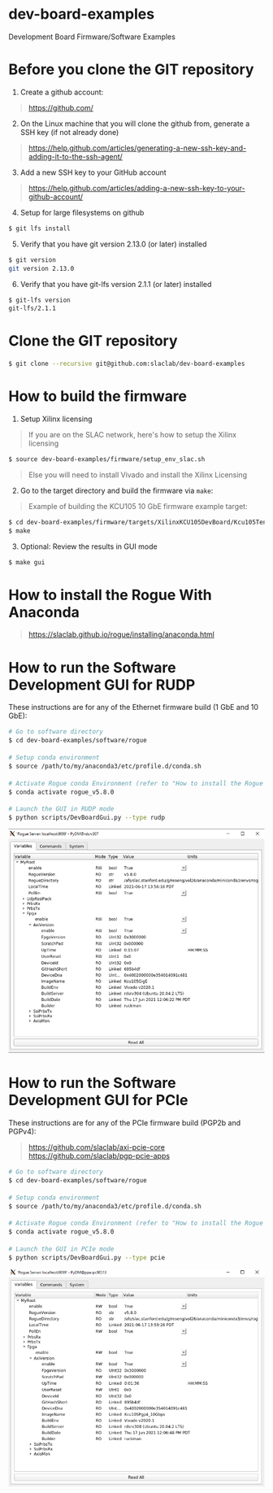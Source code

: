 # dev-board-examples

Development Board Firmware/Software Examples

<!--- ########################################################################################### -->

# Before you clone the GIT repository

1) Create a github account:
> https://github.com/

2) On the Linux machine that you will clone the github from, generate a SSH key (if not already done)
> https://help.github.com/articles/generating-a-new-ssh-key-and-adding-it-to-the-ssh-agent/

3) Add a new SSH key to your GitHub account
> https://help.github.com/articles/adding-a-new-ssh-key-to-your-github-account/

4) Setup for large filesystems on github

```bash
$ git lfs install
```

5) Verify that you have git version 2.13.0 (or later) installed 

```bash
$ git version
git version 2.13.0
```

6) Verify that you have git-lfs version 2.1.1 (or later) installed 

```bash
$ git-lfs version
git-lfs/2.1.1
```

<!--- ########################################################################################### -->

# Clone the GIT repository

```bash
$ git clone --recursive git@github.com:slaclab/dev-board-examples
```

<!--- ########################################################################################### -->

# How to build the firmware 

1) Setup Xilinx licensing

> If you are on the SLAC network, here's how to setup the Xilinx licensing
  
```bash
$ source dev-board-examples/firmware/setup_env_slac.sh
```

> Else you will need to install Vivado and install the Xilinx Licensing

2) Go to the target directory and build the firmware via `make`:

> Example of building the KCU105 10 GbE firmware example target:

```bash
$ cd dev-board-examples/firmware/targets/XilinxKCU105DevBoard/Kcu105TenGigE
$ make
```

3) Optional: Review the results in GUI mode
```bash
$ make gui
```

<!--- ########################################################################################### -->

# How to install the Rogue With Anaconda

> https://slaclab.github.io/rogue/installing/anaconda.html

<!--- ########################################################################################### -->

# How to run the Software Development GUI for RUDP 

These instructions are for any of the Ethernet firmware build (1 GbE and 10 GbE):

```bash
# Go to software directory
$ cd dev-board-examples/software/rogue

# Setup conda environment
$ source /path/to/my/anaconda3/etc/profile.d/conda.sh

# Activate Rogue conda Environment (refer to "How to install the Rogue With Anacond section")
$ conda activate rogue_v5.8.0

# Launch the GUI in RUDP mode
$ python scripts/DevBoardGui.py --type rudp
```
<img src="docs/images/devGui_RUDP.png" width="800">

<!--- ########################################################################################### -->

# How to run the Software Development GUI for PCIe 

These instructions are for any of the PCIe firmware build (PGP2b and PGPv4):

> https://github.com/slaclab/axi-pcie-core
> https://github.com/slaclab/pgp-pcie-apps

```bash
# Go to software directory
$ cd dev-board-examples/software/rogue

# Setup conda environment
$ source /path/to/my/anaconda3/etc/profile.d/conda.sh

# Activate Rogue conda Environment (refer to "How to install the Rogue With Anacond section")
$ conda activate rogue_v5.8.0

# Launch the GUI in PCIe mode
$ python scripts/DevBoardGui.py --type pcie
```
<img src="docs/images/devGui_PCIe.png" width="800">

<!--- ########################################################################################### -->
